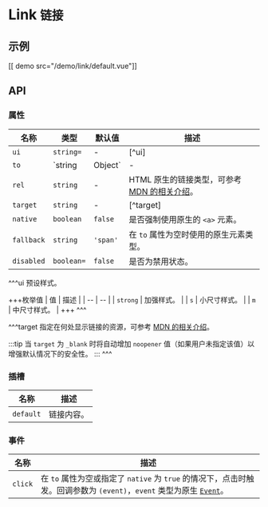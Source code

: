 # Link <small>链接</small>

## 示例

[[ demo src="/demo/link/default.vue"]]

## API

### 属性

| 名称 | 类型 | 默认值 | 描述 |
| -- | -- | -- | -- |
| `ui` | `string=` | - | [^ui] |
| `to` | `string | Object` | - | 链接路径。当配合 Vue Router 使用时，会透传到 [`<router-link>`](https://router.vuejs.org/api/#router-link) 的[同名属性](https://router.vuejs.org/api/#to)；否则只支持 `string` 类型，输出到 `<a>` 元素的 `href` 属性中。 |
| `rel` | `string` | - | HTML 原生的链接类型，可参考 [MDN 的相关介绍](https://developer.mozilla.org/zh-CN/docs/Web/HTML/Link_types)。 |
| `target` | `string` | - | [^target] |
| `native` | `boolean` | `false` | 是否强制使用原生的 `<a>` 元素。 |
| `fallback` | `string` | `'span'` | 在 `to` 属性为空时使用的原生元素类型。 |
| `disabled` | `boolean=` | `false` | 是否为禁用状态。 |

^^^ui
预设样式。

+++枚举值
| 值 | 描述 |
| -- | -- |
| `strong` | 加强样式。 |
| `s` | 小尺寸样式。 |
| `m` | 中尺寸样式。 |
+++
^^^

^^^target
指定在何处显示链接的资源，可参考 [MDN 的相关介绍](https://developer.mozilla.org/zh-CN/docs/Web/HTML/Element/a#attr-target)。

:::tip
当 `target` 为 `_blank` 时将自动增加 `noopener` 值（如果用户未指定该值）以增强默认情况下的安全性。
:::
^^^

### 插槽

| 名称 | 描述 |
| -- | -- |
| `default` | 链接内容。 |

### 事件

| 名称 | 描述 |
| -- | -- |
| `click` | 在 `to` 属性为空或指定了 `native` 为 `true` 的情况下，点击时触发。回调参数为 `(event)`，`event` 类型为原生 [`Event`](https://developer.mozilla.org/zh-CN/docs/Web/Events/click)。 |
